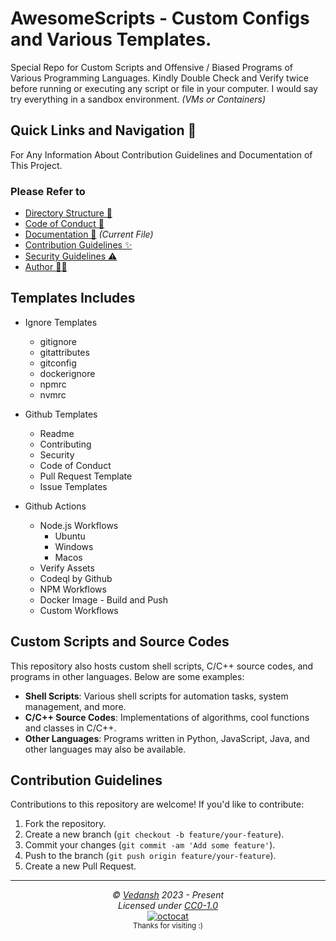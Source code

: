 # AwesomeScripts - Custom Configs and Various Templates.

Special Repo for Custom Scripts and Offensive / Biased Programs of Various Programming Languages.
Kindly Double Check and Verify twice before running or executing any script or file in your computer.
I would say try everything in a sandbox environment. *(VMs or Containers)*

## Quick Links and Navigation 🧭

For Any Information About Contribution Guidelines and Documentation of This Project.

### Please Refer to

- [Directory Structure 🧭](https://github.com/offensive-vk/AwesomeScripts/blob/master/navigation.md)
- [Code of Conduct 🤗](https://github.com/offensive-vk/AwesomeScripts/blob/master/code_of_conduct.md)
- [Documentation 📖](https://github.com/offensive-vk/AwesomeScripts/blob/master/readme.md) *(Current File)*
- [Contribution Guidelines ✨](https://github.com/offensive-vk/AwesomeScripts/blob/master/contributing.md)
- [Security Guidelines ⚠️](https://github.com/offensive-vk/AwesomeScripts/blob/master/security.md)
- [Author 🧑‍💻](https://github.com/offensive-vk/)

## Templates Includes

- Ignore Templates
  - gitignore
  - gitattributes
  - gitconfig
  - dockerignore
  - npmrc
  - nvmrc

- Github Templates
  - Readme
  - Contributing
  - Security
  - Code of Conduct
  - Pull Request Template
  - Issue Templates

- Github Actions
  - Node.js Workflows
    - Ubuntu
    - Windows
    - Macos
  - Verify Assets
  - Codeql by Github
  - NPM Workflows
  - Docker Image - Build and Push
  - Custom Workflows 

## Custom Scripts and Source Codes

This repository also hosts custom shell scripts, C/C++ source codes, and programs in other languages. Below are some examples:

- **Shell Scripts**: Various shell scripts for automation tasks, system management, and more.
- **C/C++ Source Codes**: Implementations of algorithms, cool functions and classes in C/C++.
- **Other Languages**: Programs written in Python, JavaScript, Java, and other languages may also be available.

## Contribution Guidelines

Contributions to this repository are welcome! If you'd like to contribute:

1. Fork the repository.
2. Create a new branch (`git checkout -b feature/your-feature`).
3. Commit your changes (`git commit -am 'Add some feature'`).
4. Push to the branch (`git push origin feature/your-feature`).
5. Create a new Pull Request.

---

<p align="center">
  <i>&copy; <a href="https://github.com/offensive-vk/">Vedansh</a> 2023 - Present</i><br>
  <i>Licensed under <a href="https://github.com/offensive-vk/AwesomeScripts#CC0-1.0-1-ov-file">CC0-1.0</a></i><br>
  <a href="https://github.com/npm-run-test"><img src="https://i.ibb.co/4KtpYxb/octocat-clean-mini.png" alt="octocat" /></a><br>
  <sup>Thanks for visiting :)</sup>
</p>
